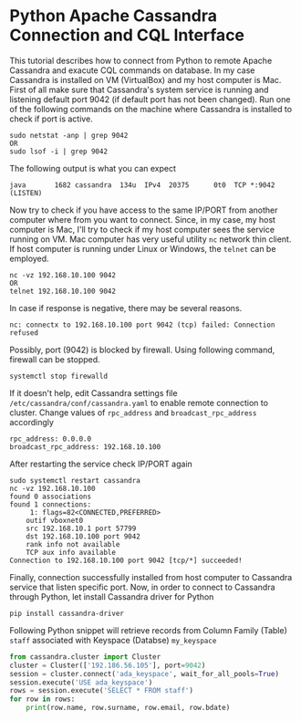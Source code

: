 # Python Apache Cassandra Connection and CQL Interface

This tutorial describes how to connect from Python to remote Apache Cassandra and exacute CQL commands on database. In my case Cassandra is installed on VM (VirtualBox) and my host computer is Mac. 
First of all make sure that Cassandra's system service is running and listening default port 9042 (if default port has not been changed). Run one of the following commands on the machine where Cassandra is installed to check if port is active. 
```
sudo netstat -anp | grep 9042
OR
sudo lsof -i | grep 9042 
```
The following output is what you can expect
```
java       1682 cassandra  134u  IPv4  20375      0t0  TCP *:9042 (LISTEN)
```
Now try to check if you have access to the same IP/PORT from another computer where from you want to connect. Since, in my case, my host computer is Mac, I'll try to check if my host computer sees the service running on VM. Mac computer has very useful utility ```nc``` network thin client. If host computer is running under Linux or Windows, the ```telnet``` can be employed.
```
nc -vz 192.168.10.100 9042
OR
telnet 192.168.10.100 9042
```
In case if response is negative, there may be several reasons. 
```
nc: connectx to 192.168.10.100 port 9042 (tcp) failed: Connection refused
```
Possibly, port (9042) is blocked by firewall. Using following command, firewall can be stopped. 
```
systemctl stop firewalld
```
If it doesn't help, edit Cassandra settings file ```/etc/cassandra/conf/cassandra.yaml``` to enable remote connection to cluster. Change values of ```rpc_address``` and ```broadcast_rpc_address``` accordingly
```
rpc_address: 0.0.0.0
broadcast_rpc_address: 192.168.10.100
```
After restarting the service check IP/PORT again
```
sudo systemctl restart cassandra
nc -vz 192.168.10.100
found 0 associations
found 1 connections:
     1:	flags=82<CONNECTED,PREFERRED>
	outif vboxnet0
	src 192.168.10.1 port 57799
	dst 192.168.10.100 port 9042
	rank info not available
	TCP aux info available
Connection to 192.168.10.100 port 9042 [tcp/*] succeeded!
```
Finally, connection successfully installed from host computer to Cassandra service that listen specific port. 
Now, in order to connect to Cassandra through Python, let install Cassandra driver for Python
```
pip install cassandra-driver
```
Following Python snippet will retrieve records from Column Family (Table) ```staff``` associated with Keyspace (Databse) ```my_keyspace```
```python
from cassandra.cluster import Cluster
cluster = Cluster(['192.186.56.105'], port=9042)
session = cluster.connect('ada_keyspace', wait_for_all_pools=True)
session.execute('USE ada_keyspace')
rows = session.execute('SELECT * FROM staff')
for row in rows:
    print(row.name, row.surname, row.email, row.bdate)
```
